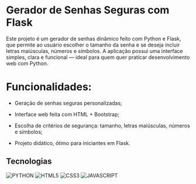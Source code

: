  # Gerador de Senhas Seguras com Flask

Este projeto é um gerador de senhas dinâmico feito com Python e Flask, que permite ao usuário escolher o tamanho da senha e se deseja incluir letras maiúsculas, números e símbolos. A aplicação possui uma interface simples, clara e funcional — ideal para quem quer praticar desenvolvimento web com Python.

 # Funcionalidades:
- Geração de senhas seguras personalizadas;

- Interface web feita com HTML + Bootstrap;

- Escolha de critérios de segurança: tamanho, letras maiúsculas, números e símbolos;

- Projeto didático, ótimo para iniciantes em Flask.

## Tecnologias
   ![PYTHON](https://img.shields.io/badge/PYTHON-000?style=for-the-badge&logo=python&logoColor=1DE41A) 
   ![HTML5](https://img.shields.io/badge/HTML5-000?style=for-the-badge&logo=HTML5&logoColor=f06529) 
   ![CSS3](https://img.shields.io/badge/css3-000?style=for-the-badge&logo=css3&logoColor=2965f1)
   ![JAVASCRIPT](https://img.shields.io/badge/javascript-black?logo=javascript)
